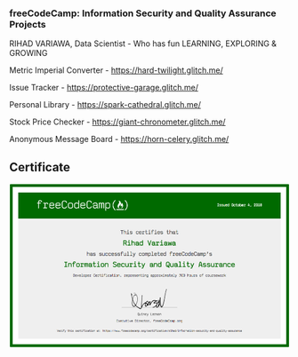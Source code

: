 ### freeCodeCamp: Information Security and Quality Assurance Projects
RIHAD VARIAWA, Data Scientist - Who has fun LEARNING, EXPLORING & GROWING


Metric Imperial Converter - https://hard-twilight.glitch.me/

Issue Tracker - https://protective-garage.glitch.me/

Personal Library - https://spark-cathedral.glitch.me/

Stock Price Checker - https://giant-chronometer.glitch.me/

Anonymous Message Board - https://horn-celery.glitch.me/

## Certificate

<img src="./image_gallery/Information Security and Quality Assurance.png"/>





